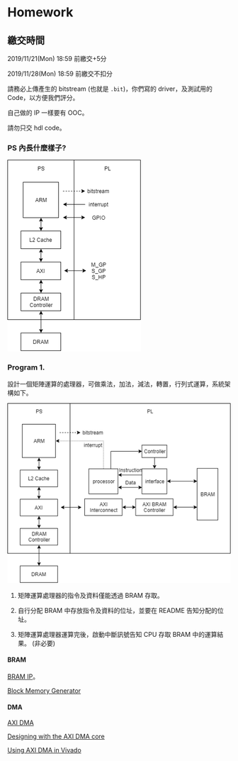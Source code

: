 Homework
====

## 繳交時間

2019/11/21(Mon) 18:59 前繳交+5分

2019/11/28(Mon) 18:59 前繳交不扣分

請務必上傳產生的 bitstream (也就是 `.bit`)，你們寫的 driver，及測試用的 Code，以方便我們評分。

自己做的 IP 一樣要有 OOC。

請勿只交 hdl code。

### PS 內長什麼樣子?

![block_diagram](../images/ZYNQ.png)

### Program 1.

設計一個矩陣運算的處理器，可做乘法，加法，減法，轉置，行列式運算，系統架構如下。

![block_diagram](../images/system.png)

1. 矩陣運算處理器的指令及資料僅能透過 BRAM 存取。

2. 自行分配 BRAM 中存放指令及資料的位址，並要在 README 告知分配的位址。

3. 矩陣運算處理器運算完後，啟動中斷訊號告知 CPU 存取 BRAM 中的運算結果。 (非必要)

#### BRAM
[BRAM IP](https://blog.csdn.net/u014485485/article/details/78882027)。

[Block Memory
Generator](https://www.xilinx.com/support/documentation/ip_documentation/blk_mem_gen/v8_3/pg058-blk-mem-gen.pdf)

#### DMA

[AXI DMA](https://www.xilinx.com/support/documentation/ip_documentation/axi_dma/v7_1/pg021_axi_dma.pdf)

[Designing with the AXI DMA core](https://www.xilinx.com/support/answers/57550.html)

[Using AXI DMA in Vivado](https://www.youtube.com/watch?v=Yklu68WopBo)
